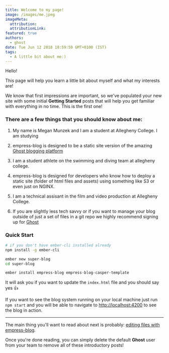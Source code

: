 ```yaml
---
title: Welcome to my page!
image: /images/me.jpeg
imageMeta:
  attribution:
  attributionLink:
featured: true
authors:
  - ghost
date: Tue Jun 12 2018 18:59:59 GMT+0100 (IST)
tags:
  - A little bit about me:)
---
```


Hello!

This page will help you learn a little bit about myself and what my interests are!

We know that first impressions are important, so we've populated your new site with some initial **Getting Started** posts that will help you get familiar with everything in no time. This is the first one!


### There are a few things that you should know about me:
1. My name is Megan Munzek and I am a student at Allegheny College. I am studying
1. empress-blog is designed to be a static site version of the amazing [Ghost blogging platform](https://ghost.org/)

1. I am a student athlete on the swimming and diving team at allegheny college.
1. empress-blog is designed for developers who know how to deploy a static site (folder of html files and assets) using something like S3 or even just on NGINX.
1. I am a technical assisant in the film and video production at Allegheny College.
1. If you are slightly less tech savvy or if you want to manage your blog outside of just a set of files in a git repo we highly recommend signing up for [Ghost](https://ghost.org/pricing/)

### Quick Start

```bash
# if you don't have ember-cli installed already
npm install -g ember-cli

ember new super-blog
cd super-blog

ember install empress-blog empress-blog-casper-template
```

It will ask you if you want to update the `index.html` file and you should say yes 👍

If you want to see the blog system running on your local machine just run `npm start` and you will
be able to navigate to  [http://localhost:4200](http://localhost:4200) to see the blog in action.

---

The main thing you'll want to read about next is probably: [editing files with empress-blog](/the-editor/).

Once you're done reading, you can simply delete the default **Ghost** user from your team to remove all of these introductory posts!
